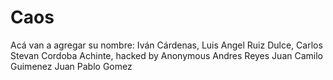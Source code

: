 # Caos
Acá van a agregar su nombre:
Iván Cárdenas,
Luis Angel Ruiz Dulce,
Carlos Stevan Cordoba Achinte, hacked by Anonymous
Andres Reyes
Juan Camilo Guimenez
Juan Pablo Gomez
